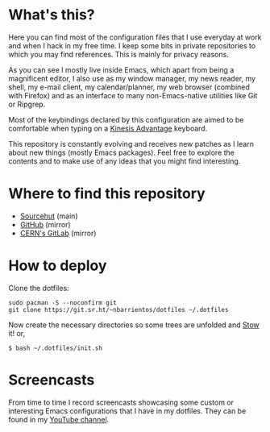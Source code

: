 # What's this?

Here you can find most of the configuration files that I use everyday
at work and when I hack in my free time. I keep some bits in private
repositories to which you may find references. This is mainly for
privacy reasons.

As you can see I mostly live inside Emacs, which apart from being a
magnificent editor, I also use as my window manager, my news reader,
my shell, my e-mail client, my calendar/planner, my web browser
(combined with Firefox) and as an interface to many non-Emacs-native
utilities like Git or Ripgrep.

Most of the keybindings declared by this configuration are aimed to be
comfortable when typing on a [Kinesis
Advantage](https://kinesis-ergo.com/products/#advantage2) keyboard.

This repository is constantly evolving and receives new patches as I
learn about new things (mostly Emacs packages). Feel free to explore
the contents and to make use of any ideas that you might find
interesting.

# Where to find this repository

  * [Sourcehut](https://git.sr.ht/~nbarrientos/dotfiles) (main)
  * [GitHub](https://github.com/nbarrientos/dotfiles) (mirror)
  * [CERN's GitLab](https://gitlab.cern.ch/ibarrien/dotfiles) (mirror)

# How to deploy

Clone the dotfiles:

```
sudo pacman -S --noconfirm git
git clone https://git.sr.ht/~nbarrientos/dotfiles ~/.dotfiles
```

Now create the necessary directories so some trees are unfolded and
[Stow](https://www.gnu.org/software/stow/manual/stow.html) it! or,

``` 1c-enterprise
$ bash ~/.dotfiles/init.sh
```

# Screencasts

From time to time I record screencasts showcasing some custom or
interesting Emacs configurations that I have in my dotfiles. They can
be found in my [YouTube
channel](https://www.youtube.com/channel/UCCEr9T0kxVIaNnkdLfj5C3g).
